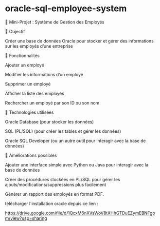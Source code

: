 # oracle-sql-employee-system

📌 Mini-Projet : Système de Gestion des Employés



📝 Objectif


Créer une base de données Oracle pour stocker et gérer des informations sur les employés d’une entreprise



📂 Fonctionnalités


Ajouter un employé

Modifier les informations d’un employé


Supprimer un employé


Afficher la liste des employés



Rechercher un employé par son ID ou son nom




🔧 Technologies utilisées


Oracle Database (pour stocker les données)

SQL (PL/SQL) (pour créer les tables et gérer les données)


Oracle SQL Developer (ou un autre outil pour interagir avec la base de données)




🎯 Améliorations possibles

Ajouter une interface simple avec Python ou Java pour interagir avec la base de données


Créer des procédures stockées en PL/SQL pour gérer les ajouts/modifications/suppressions plus facilement


Générer un rapport des employés en format PDF.


télécharger l'installation oracle depuis ce lien :

https://drive.google.com/file/d/1QcxM6nXVsWoV8tXHhGTDuEZymEBNFgom/view?usp=sharing


